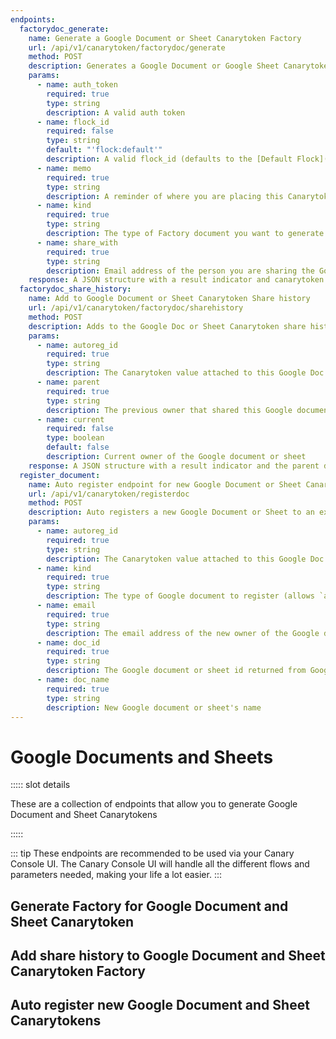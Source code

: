 ```yaml
---
endpoints:
  factorydoc_generate:
    name: Generate a Google Document or Sheet Canarytoken Factory
    url: /api/v1/canarytoken/factorydoc/generate
    method: POST
    description: Generates a Google Document or Google Sheet Canarytoken Factory.
    params:
      - name: auth_token
        required: true
        type: string
        description: A valid auth token
      - name: flock_id
        required: false
        type: string
        default: "'flock:default'"
        description: A valid flock_id (defaults to the [Default Flock](/guide/terminology.html#default-flock))
      - name: memo
        required: true
        type: string
        description: A reminder of where you are placing this Canarytoken.
      - name: kind
        required: true
        type: string
        description: The type of Factory document you want to generate (`googlesheets_factorydoc` and `googledocs_factorydoc` are accepted)
      - name: share_with
        required: true
        type: string
        description: Email address of the person you are sharing the Google document or sheet Canarytoken with.
    response: A JSON structure with a result indicator and canarytoken information.
  factorydoc_share_history:
    name: Add to Google Document or Sheet Canarytoken Share history
    url: /api/v1/canarytoken/factorydoc/sharehistory
    method: POST
    description: Adds to the Google Doc or Sheet Canarytoken share history.
    params:
      - name: autoreg_id
        required: true
        type: string
        description: The Canarytoken value attached to this Google Doc or Sheet.
      - name: parent
        required: true
        type: string
        description: The previous owner that shared this Google document or sheet with the current owner.
      - name: current
        required: false
        type: boolean
        default: false
        description: Current owner of the Google document or sheet
    response: A JSON structure with a result indicator and the parent document and current document
  register_document:
    name: Auto register endpoint for new Google Document or Sheet Canarytokens
    url: /api/v1/canarytoken/registerdoc
    method: POST
    description: Auto registers a new Google Document or Sheet to an existing Google Document or Sheet Factory.
    params:
      - name: autoreg_id
        required: true
        type: string
        description: The Canarytoken value attached to this Google Doc or Sheet Factory
      - name: kind
        required: true
        type: string
        description: The type of Google document to register (allows `autoreg-google-docs` or `autoreg-google-sheets`)
      - name: email
        required: true
        type: string
        description: The email address of the new owner of the Google document or sheet.
      - name: doc_id
        required: true
        type: string
        description: The Google document or sheet id returned from Google when the document or sheet was created.
      - name: doc_name
        required: true
        type: string
        description: New Google document or sheet's name
---
```


# Google Documents and Sheets

<APIEndpoints :endpoints="$page.frontmatter.endpoints" :path="$page.regularPath">

::::: slot details

These are a collection of endpoints that allow you to generate Google Document and Sheet Canarytokens

:::::

</APIEndpoints>

::: tip
These endpoints are recommended to be used via your Canary Console UI. The Canary Console UI will handle all the different
flows and parameters needed, making your life a lot easier.
:::

## Generate Factory for Google Document and Sheet Canarytoken

<APIDetails :endpoint="$page.frontmatter.endpoints.factorydoc_generate"></APIDetails>

## Add share history to Google Document and Sheet Canarytoken Factory

<APIDetails :endpoint="$page.frontmatter.endpoints.factorydoc_share_history"></APIDetails>

## Auto register new Google Document and Sheet Canarytokens

<APIDetails :endpoint="$page.frontmatter.endpoints.register_document"></APIDetails>
